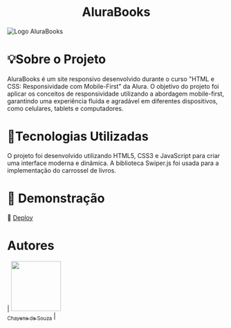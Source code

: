 <h1 align="center">AluraBooks</h1>

![Logo AluraBooks](https://github.com/user-attachments/assets/13dbf64b-6615-4d58-ac1b-23db671c4bc5)


# 💡Sobre o Projeto

AluraBooks é um site responsivo desenvolvido durante o curso "HTML e CSS: Responsividade com Mobile-First" da Alura. 
O objetivo do projeto foi aplicar os conceitos de responsividade utilizando a abordagem mobile-first, garantindo uma experiência fluida e agradável em diferentes dispositivos, como celulares, tablets e computadores.

# 🚀Tecnologias Utilizadas

O projeto foi desenvolvido utilizando HTML5, CSS3 e JavaScript para criar uma interface moderna e dinâmica. A biblioteca Swiper.js foi usada para a implementação do carrossel de livros.

# 🎥 Demonstração

📁 [Deploy](https://chaysouzas.github.io/aluraBooks/)

# Autores

| [<img loading="lazy" src="https://avatars.githubusercontent.com/u/122215869?s=400&u=6b59bf72a10b9aed8f6ab75d157f8e08a7c525bf&v=4" width=115><br><sub>Chayene de Souza</sub>](https://github.com/chaysouzas) |






